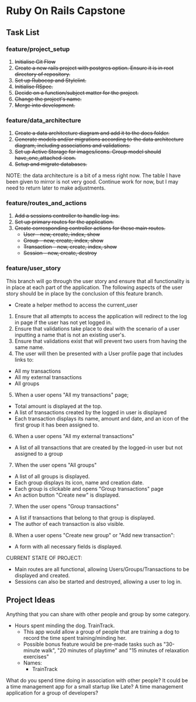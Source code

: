 # Ruby On Rails Capstone

## Task List

### feature/project_setup
1. ~~Initialise Git Flow~~
1. ~~Create a new rails project with postgres option. Ensure it is in root directory of repository.~~
1. ~~Set up Rubocop and Stylelint.~~
1. ~~Initialise RSpec.~~
1. ~~Decide on a function/subject matter for the project.~~
1. ~~Change the project's name.~~
1. ~~Merge into development.~~

### feature/data_architecture
1. ~~Create a data architecture diagram and add it to the docs folder.~~
2. ~~Generate models and/or migrations according to the data architecture diagram, including associations and validations.~~
3. ~~Set up Active Storage for images/icons. Group model should have_one_attached :icon.~~
3. ~~Setup and migrate databases.~~

NOTE: the data architecture is a bit of a mess right now. The table I have been given to mirror is not very good. Continue work for now, but I may need to return later to make adjustments.

### feature/routes_and_actions
1. ~~Add a sessions controller to handle log-ins.~~
1. ~~Set up primary routes for the application.~~
2. ~~Create corresponding controller actions for these main routes.~~
    - ~~User - new, create, index, show~~
    - ~~Group - new, create, index, show~~
    - ~~Transaction - new, create, index, show~~
    - ~~Session - new, create, destroy~~

### feature/user_story
This branch will go through the user story and ensure that all functionality is in place at each part of the application. The following aspects of the user story should be in place by the conclusion of this feature branch.

  - Create a helper method to access the current_user
1. Ensure that all attempts to access the application will redirect to the log in page if the user has not yet logged in.
2. Ensure that validations take place to deal with the scenario of a user inputting a name that is not an existing user's.
3. Ensure that validations exist that will prevent two users from having the same name.
4. The user will then be presented with a User profile page that includes links to:
  - All my transactions
  - All my external transactions
  - All groups
5. When a user opens "All my transactions" page;
  - Total amount is displayed at the top.
  - A list of transactions created by the logged in user is displayed
  - Each transaction displays its name, amount and date, and an icon of the first group it has been assigned to.
6. When a user opens "All my external transactions"
  - A list of all transactions that are created by the logged-in user but not assigned to a group
7. When the user opens "All groups"
  - A list of all groups is displayed.
  - Each group displays its icon, name and creation date.
  - Each group is clickable and opens "Group transactions" page
  - An action button "Create new" is displayed.
7. When the user opens "Group transactions"
  - A list if transactions that belong to that group is displayed.
  - The author of each transaction is also visible.
8. When a user opens "Create new group" or "Add new transaction":
  - A form with all necessary fields is displayed.

CURRENT STATE OF PROJECT: 
  - Main routes are all functional, allowing Users/Groups/Transactions to be displayed and created.
  - Sessions can also be started and destroyed, allowing a user to log in.

## Project Ideas 

Anything that you can share with other people and group by some category.

- Hours spent minding the dog. TrainTrack.
  - This app would allow a group of people that are training a dog to record the time spent training/minding her.
  - Possible bonus feature would be pre-made tasks such as "30-minute walk", "20 minutes of playtime" and "15 minutes of relaxation exercises"
  - Names: 
    - TrainTrack

What do you spend time doing in association with other people?
It could be a time management app for a small startup like Late?
A time management application for a group of developers?

